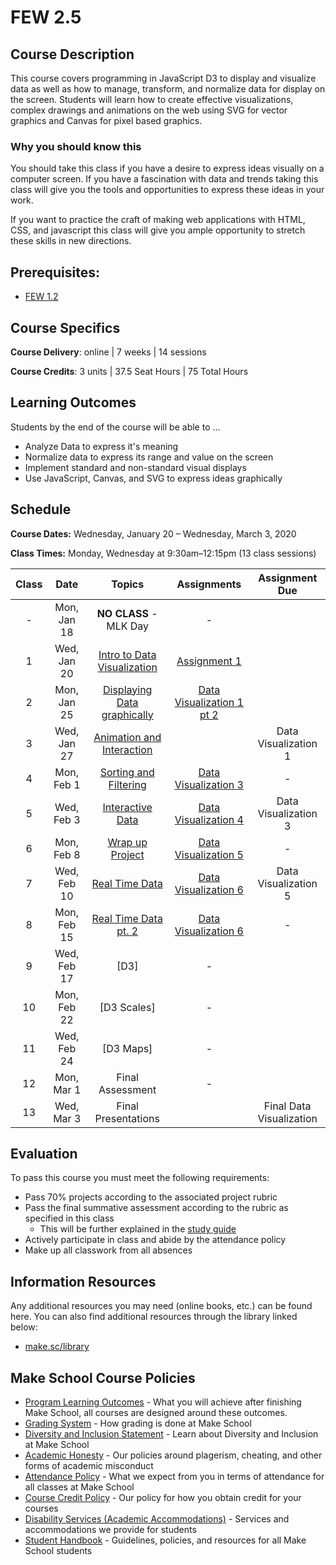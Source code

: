 # FEW 2.5

## Course Description

This course covers programming in JavaScript D3 to display and visualize data as well as how to manage, transform, and normalize data for display on the screen. Students will learn how to create effective visualizations, complex drawings and animations on the web using SVG for vector graphics and Canvas for pixel based graphics.

### Why you should know this

You should take this class if you have a desire to express ideas visually on a computer screen. If you have a fascination with data and trends taking this class will give you the tools and opportunities to express these ideas in your work.

If you want to practice the craft of making web applications with HTML, CSS, and javascript this class will give you ample opportunity to stretch these skills in new directions.

## Prerequisites:  

- [FEW 1.2](https://github.com/Make-School-Courses/FEW-1.2-JavaScript-Foundations)

## Course Specifics

**Course Delivery**: online | 7 weeks | 14 sessions

**Course Credits**: 3 units | 37.5 Seat Hours | 75 Total Hours

## Learning Outcomes

Students by the end of the course will be able to ...

- Analyze Data to express it's meaning
- Normalize data to express its range and value on the screen
- Implement standard and non-standard visual displays
- Use JavaScript, Canvas, and SVG to express ideas graphically

## Schedule

**Course Dates:** Wednesday, January 20 – Wednesday, March 3, 2020

**Class Times:** Monday, Wednesday at 9:30am–12:15pm (13 class sessions)

| Class | Date | Topics | Assignments | Assignment Due
|:-----:|:----:|:------:|:-----------:|:-----------:|
|  -    | Mon, Jan 18 | **NO CLASS** - MLK Day | - |
|  1    | Wed, Jan 20 | [Intro to Data Visualization](lessons/lesson-01.md) | [Assignment 1](Assignments/assignment-1.md) | |
|  2    | Mon, Jan 25 | [Displaying Data graphically](lessons/lesson-02.md) | [Data Visualization 1 pt 2](Assignments/Data-Visualization-2.md) | |
|  3    | Wed, Jan 27 | [Animation and Interaction](lessons/lesson-03.md) |  | Data Visualization 1
|  4    | Mon, Feb 1 | [Sorting and Filtering](lessons/lesson-04.md) | [Data Visualization 3](Assignments/Data-Visualization-3.md) | - |
|  5    | Wed, Feb 3 | [Interactive Data](lessons/lesson-05.md) | [Data Visualization 4](Assignments/Data-Visualization-4.md) | Data Visualization 3 |
|  6    | Mon, Feb 8 | [Wrap up Project](lessons/lesson-06.md) | [Data Visualization 5](Assignments/Data-Visualization-5.md) | - | Data Visualization 4 |
|  7    | Wed, Feb 10 | [Real Time Data](lessons/lesson-07.md) | [Data Visualization 6](Assignments/Data-Visualization-6.md) | Data Visualization 5 |
|  8    | Mon, Feb 15 | [Real Time Data pt. 2](lessons/lesson-08.md) | [Data Visualization 6](Assignments/Data-Visualization-6.md) | - | - |
|  9    | Wed, Feb 17 | [D3] | - |
| 10    | Mon, Feb 22 | [D3 Scales] | - |
| 11    | Wed, Feb 24 | [D3 Maps]| - |
| 12    | Mon, Mar 1 | Final Assessment| - |
| 13    | Wed, Mar 3 | Final Presentations |  | Final Data Visualization |

## Evaluation
To pass this course you must meet the following requirements:

- Pass 70% projects according to the associated project rubric
- Pass the final summative assessment according to the rubric as specified in this class
    - This will be further explained in the [study guide](study-guide.md)
- Actively participate in class and abide by the attendance policy
- Make up all classwork from all absences

##  Information Resources

Any additional resources you may need (online books, etc.) can be found here. You can also find additional resources through the library linked below:

- [make.sc/library](http://make.sc/library)

## Make School Course Policies

- [Program Learning Outcomes](https://make.sc/program-learning-outcomes) - What you will achieve after finishing Make School, all courses are designed around these outcomes.
- [Grading System](https://make.sc/grading-system) - How grading is done at Make School
- [Diversity and Inclusion Statement](https://make.sc/diversity-and-inclusion-statement) - Learn about Diversity and Inclusion at Make School
- [Academic Honesty](https://make.sc/academic-honesty-policy) - Our policies around plagerism, cheating, and other forms of academic misconduct
- [Attendance Policy](https://make.sc/attendance-policy) - What we expect from you in terms of attendance for all classes at Make School
- [Course Credit Policy](https://make.sc/course-credit-policy) - Our policy for how you obtain credit for your courses
- [Disability Services (Academic Accommodations)](https://make.sc/disability-services) - Services and accommodations we provide for students
- [Student Handbook](https://make.sc/student-handbook) - Guidelines, policies, and resources for all Make School students
